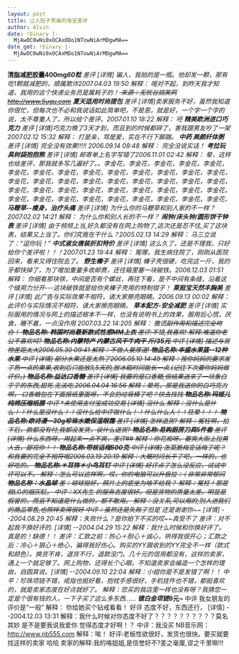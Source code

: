 ```yaml
---
layout: post
title: 让人肚子笑痛的淘宝差评
author: Alvin
date: !binary |-
  MjAwOC0wNi0xOCAxODo1NTowNiArMDgwMA==
date_gmt: !binary |-
  MjAwOC0wNi0xOCAxMDo1NTowNiArMDgwMA==
---
```

<b>清脂减肥胶囊400mg*60粒</b>
差评 [详情] 骗人，我拍的是一瓶。他却发一颗，那有吃1颗就减肥的，顺属欺诈2007.04.03 19:50
解释：
哦对不起，到昨天我才知道，我用的这个快递业务员是属耗子的！<s> 来源：无忧谷搞笑网 http://www.5ugu.com</s>
<b>夏天适用时尚提包</b>
差评 [详情]卖家服务不好，虽然我知道你很忙，但每次也不必和我说话如此简单吧，不是恩，就是好，一个字一个字的说，太不尊重人了，所以给个差评。2007.01.10 18:22
解释：
呸
<b>精美欧洲进口巧克力</b>
差评 [详情]巧克力晚了3天才到，而且到的时候都碎了，害我跟男友吵了一架2007.02.12 15:32
解释：
打是亲，骂是爱，实在不行下脚踹。
<b>中药 美颜纤体粥 </b>
差评 [详情] 完全没有效果!!!!! 2006.09.14 08:48
解释：
完全没说实话！
<b>考拉玩具树袋抱抱熊</b>
差评 [详情] 邮寄单上名字写错了2006.11.01 02:42
解释：
晕，这样也给差评，那我就多写几遍好了。。李金花，李金花，李金花，李金花，李金花，李金花，李金花，李金花，李金花，李金花，李金花，李金花，李金花，李金花，李金花，李金花，李金花，李金花，李金花，李金花，李金花，李金花，李金花，李金花，李金花，李金花，李金花，李金花，李金花，李金花，李金花，李金花，李金花，李金花，李金花，李金花，李金花，李金花，李金花，李金花，李金花，
<b>马鞭草--瘦身，治疗头痛</b>
差评 [详情] 为什么你的马鞭草和别人家的不一样？2007.02.02 14:21
解释：
为什么你和别人长的不一样？
<b>闹钟/床头钟/圆形饼干钟表 </b>
差评 [详情] 由于频频上当,好久都没有在网上购物了,这次还是忍不住,买了这块表，结果又上当了。你们究竟在干什么？2005.02.13 14:29
解释：
马三立说了：&#8220;逗你玩！&#8221;
<b>中式淑女唐装折扣特价</b>
差评 [详情] 这么久了，还是不理我，只好给你个差评啦！！！2007.01.23 19:44
解释：
冤哪，我生病住院了，刚刚从医院回来，看来又得住院去了。
<b>野生榛子</b>
差评 [详情] 榛子壳很硬，吃完这一斤，我的牙都快掉了，为了增加重量多收邮费，还往箱里塞一块破铁。2006.12.03 01:51
解释：
你细看那块铁，中间是否有个螺丝，再往下看，是不中间有条缝，沿着这个缝用力分开---这块破铁就是给你夹榛子壳用的特制钳子！
<b>莱挺宝天然丰胸美</b>
差评 [详情] 此广告与实际效果不相符，请大家擦亮眼睛。2006.09.13 00:02
解释：
此评价与实际情况不相符，请大家擦亮眼睛。
<b>草本配方-安全减肥</b>
差评 [详情] 实际服用的情况与网上的描述根本不一样，也没有说明书上的效果，服用后心慌，厌食，睡不着，一点没作用 2007.03.22
14:205
解释：
撒谎~~副作用和描述完全吻合！
<b>物品名称: 韩国时尚最新款式性感MM上衣</b>
差评:不错,我喜欢!
解释:难道你老公不喜欢吗?
<b>物品名称:内蒙特产 内蒙古风干牛肉干 斤/35元</b>
中评 [详情] 描述与货物差距太大2006.05.30 09:41
解释：不做人要厚道!
<b>物品名称:丰盛水果篮--12种水果</b>
中评 [详情] 部分水果还是太熟了2006.05.10 14:49
解释：按你妈妈的要求发了熟一点的果果,收到后只能放3,5天的,放冰箱时间能长一点.(记住下次要你妈妈做评价。)
<b>物品名称:益达口香糖</b>
差评 [详情] 我要的是口香糖,但结果送来了一块象白乎乎的东西,甜死.无法吃.2006.04.04 16:56
解释：晕死，那是我送你的白巧克力啊， 口香糖包在下面报纸里面呀，不会扔垃圾桶了吧？快去找找
<b>物品名称:玛姬儿纯棉压缩纸膜</b>
中评
*未使用支付宝成功交易
[详情] 没什么
解释：没什么是什么！！什么是没什么！！没什么给中评做什么！！什么什么人！！狂晕！！！
<b>物品名称:欧诗漫&#8212;30g珍珠水嫩保湿眼霜</b>
差评 [详情] 怎样退货?
解释：冤枉啊，拍下后，款都没有付,我都没发货，谈什么退货?
<b>物品名称:易购厨房刀具5件套</b>
差评 [详情] 什么东西呀，用起来一点不爽，差评##
解释：你花痴呀，要爽大街上拉男人去，鄙视你！！
<b>物品名称:带核话梅500克</b>
中评 [详情] 怎莫脆梅变话梅了呢？和我要的完全不相符哦2006.03.19 20:19
解释：大概时间长干了吧，一样的，也好吃的。
<b>物品名称:＊耳饰＊小鸟耳钉</b>
中评 [详情] 好评点了怎么没反应，试试中评可以不。
解释：怎么可以这样啊，哎，你的电脑可以升极拉：（ 非常非常郁闷
<b>物品名称：水晶球</b>
差：球球挺好，照片上的底坐为啥不给我？
解释：冤枉！那是我LG的烟灰缸。
中评：XX先生 的服务态度很好。但是货物的质量太差。明显是假冒的，而且不知道是什么做的，都不敢用。
解释：没关系,可以用的,别人进我们的商品零售,也照样卖得很好
中评：虽然还是失败了~~但是`还是谢谢你~~ [详情] --2004.08.29 20:45
解释：失败什么？是你拍下不买的哎~~真受不了
差评：对不起我不换好评的. [详情] --2004.04.29 15:22
解释：我什么时候和你换好评了。真是的！缺德！！
差评：汇款之前：热心＋耐心＋诚心，哄得我很开心；汇款之后：冷心＋狠心＋绝心，骗得我好伤心。购买的YY跟收到的YY完全不一样（款式和颜色）。换货不肯，退货不行，退款没门。几十元的信用都没有，这样的卖家，遇上一个就足够了。网上购物，还得长个心眼。不知道卖家会编造一个怎样的理由，自圆其说。[详情] --2004.09.10 22:04
解释：小姐你是不是发错了啊！！
中平：珍珠项链不错，戒指也挺好看，抱枕手感很好，手机挂件也不错，都挺喜欢的，就是卖家态度在好点就好了。
解释：您买的我店里一样也没有呀？我猜您一定是个很有钱的人，一下子买了这么多东西&#8230;&#8230;
<b>镀白金项链*9元~ </b>
中评 我女朋友的评价是&#8220;一般&#8221;
解释：
你给她买个钻戒看看！
好评 态度不好，东西还行， [详情] --2004.12.03 13:31
解释：我什么时候对你态度不好了？？？？？？？？？？莫名其妙 是不是要我说我爱你 觉得态度才好啊！？
中评：我没买
NB音乐网：http://www.nb555.com
解释：唉！
好评:老板性欲很好，发货也很快。要买就要找这样的卖家 哈哈
卖家的解释:我的咯姐姐,是信誉好不?差之毫厘,谬之千里嘛!!!
